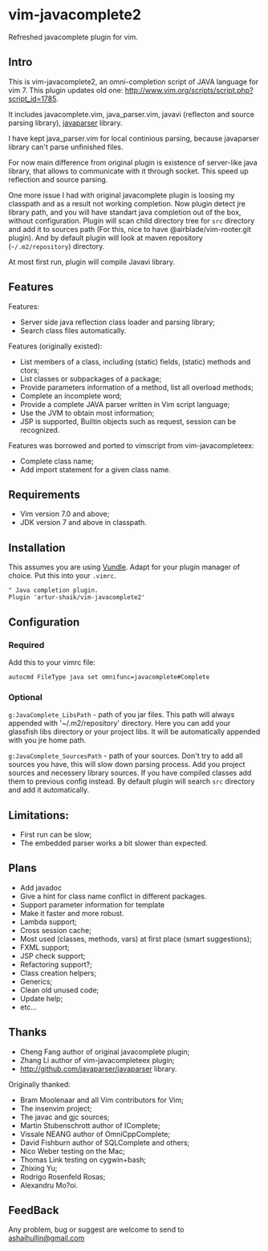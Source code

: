 # vim-javacomplete2

Refreshed javacomplete plugin for vim.

## Intro

This is vim-javacomplete2, an omni-completion script of JAVA language for vim 7.  This plugin updates old one: http://www.vim.org/scripts/script.php?script_id=1785.

It includes javacomplete.vim, java_parser.vim, javavi (reflecton and source parsing library), [javaparser](https://github.com/javaparser/javaparser) library.

I have kept java_parser.vim for local continious parsing, because javaparser library can't parse unfinished files.

For now main difference from original plugin is existence of server-like java library, that allows to communicate with it through socket.
This speed up reflection and source parsing.

One more issue I had with original javacomplete plugin is loosing my classpath and as a result not working completion.
Now plugin detect jre library path, and you will have standart java completion out of the box, without configuration.
Plugin will scan child directory tree for `src` directory and add it to sources path (For this, nice to have @airblade/vim-rooter.git plugin). 
And by default plugin will look at maven repository (`~/.m2/repository`) directory.

At most first run, plugin will compile Javavi library.

## Features

Features:
- Server side java reflection class loader and parsing library;
- Search class files automatically.

Features (originally existed):
- List members of a class, including (static) fields, (static) methods and ctors;
- List classes or subpackages of a package;
- Provide parameters information of a method, list all overload methods;
- Complete an incomplete word;
- Provide a complete JAVA parser written in Vim script language;
- Use the JVM to obtain most information;
- JSP is supported, Builtin objects such as request, session can be recognized.
 
Features was borrowed and ported to vimscript from vim-javacompleteex:
- Complete class name;
- Add import statement for a given class name.

## Requirements

- Vim version 7.0 and above;
- JDK version 7 and above in classpath.

## Installation

This assumes you are using [Vundle](https://github.com/gmarik/Vundle.vim). Adapt
for your plugin manager of choice. Put this into your `.vimrc`.

    " Java completion plugin.
    Plugin 'artur-shaik/vim-javacomplete2'

## Configuration

### Required

Add this to your vimrc file:

`autocmd FileType java set omnifunc=javacomplete#Complete`

### Optional

`g:JavaComplete_LibsPath` - path of you jar files. This path will always appended with '~/.m2/repository' directory. Here you can add your glassfish libs directory or your project libs. It will be automatically appended with you jre home path.

`g:JavaComplete_SourcesPath` - path of your sources. Don't try to add all sources you have, this will slow down parsing process. Add you project sources and necessery library sources. If you have compiled classes add them to previous config instead. By default plugin will search `src` directory and add it automatically.

## Limitations:

- First run can be slow;
- The embedded parser works a bit slower than expected.

## Plans

- Add javadoc
- Give a hint for class name conflict in different packages.
- Support parameter information for template
- Make it faster and more robust.
- Lambda support;
- Cross session cache;
- Most used (classes, methods, vars) at first place (smart suggestions);
- FXML support;
- JSP check support;
- Refactoring support?;
- Class creation helpers;
- Generics;
- Clean old unused code;
- Update help;
- etc...

## Thanks

- Cheng Fang author of original javacomplete plugin;
- Zhang Li author of vim-javacompleteex plugin;
- http://github.com/javaparser/javaparser library.

Originally thanked:

- Bram Moolenaar and all Vim contributors for Vim;
- The insenvim project;
- The javac and gjc sources;
- Martin Stubenschrott	author of IComplete;
- Vissale NEANG		author of OmniCppComplete;
- David Fishburn		author of SQLComplete and others;
- Nico Weber		testing on the Mac;
- Thomas Link		testing on cygwin+bash;
- Zhixing Yu;
- Rodrigo Rosenfeld Rosas;
- Alexandru Mo?oi.

## FeedBack

Any problem, bug or suggest are welcome to send to ashaihullin@gmail.com
